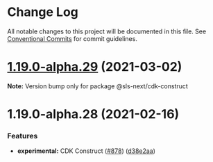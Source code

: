 # Change Log

All notable changes to this project will be documented in this file.
See [Conventional Commits](https://conventionalcommits.org) for commit guidelines.

# [1.19.0-alpha.29](https://github.com/serverless-nextjs/serverless-next.js/compare/@sls-next/cdk-construct@1.19.0-alpha.28...@sls-next/cdk-construct@1.19.0-alpha.29) (2021-03-02)

**Note:** Version bump only for package @sls-next/cdk-construct

# 1.19.0-alpha.28 (2021-02-16)

### Features

- **experimental:** CDK Construct ([#878](https://github.com/serverless-nextjs/serverless-next.js/issues/878)) ([d38e2aa](https://github.com/serverless-nextjs/serverless-next.js/commit/d38e2aa70816c3204727fda4c9e379c73e1b2f2e))
